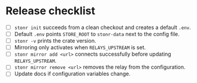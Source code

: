 # Release checklist

- [ ] `stonr init` succeeds from a clean checkout and creates a default `.env`.
- [ ] Default `.env` points `STORE_ROOT` to `stonr-data` next to the config file.
- [ ] `stonr -v` prints the crate version.
- [ ] Mirroring only activates when `RELAYS_UPSTREAM` is set.
- [ ] `stonr mirror add <url>` connects successfully before updating `RELAYS_UPSTREAM`.
- [ ] `stonr mirror remove <url>` removes the relay from the configuration.
- [ ] Update docs if configuration variables change.
